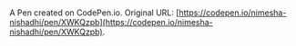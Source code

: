 # 

A Pen created on CodePen.io. Original URL: [https://codepen.io/nimesha-nishadhi/pen/XWKQzpb](https://codepen.io/nimesha-nishadhi/pen/XWKQzpb).


